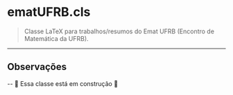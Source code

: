 # ematUFRB.cls

> Classe LaTeX para trabalhos/resumos do Emat UFRB (Encontro de Matemática da UFRB).

---

## Observações

-- :construction: Essa classe está em construção :construction:
